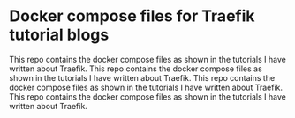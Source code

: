 # Docker compose files for Traefik tutorial blogs

This repo contains the docker compose files as shown in the tutorials I have written about Traefik.
This repo contains the docker compose files as shown in the tutorials I have written about Traefik.
This repo contains the docker compose files as shown in the tutorials I have written about Traefik.
This repo contains the docker compose files as shown in the tutorials I have written about Traefik.
